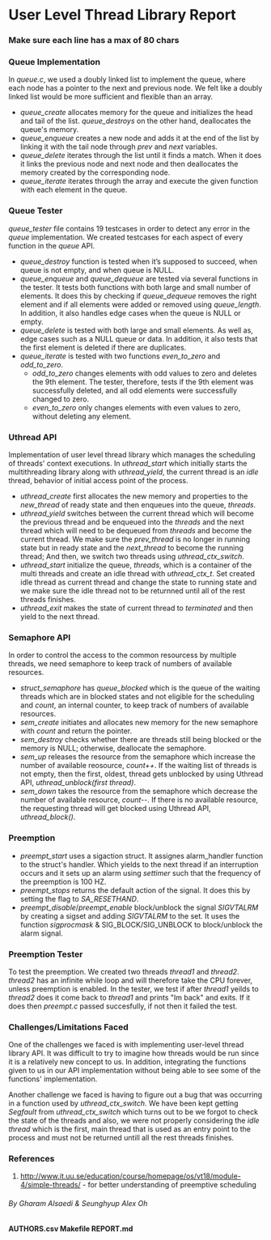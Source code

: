 # User Level Thread Library Report

### Make sure each line has a max of 80 chars

### Queue Implementation
In *queue.c*, we used a doubly linked list to implement the queue, where each node has a pointer to the next and previous node. We felt like a doubly linked list would be more sufficient and flexible than an array.
- *queue_create* allocates memory for the queue and initializes the head and tail of the list. *queue_destroys* on the other hand, deallocates the queue's memory.
- *queue_enqueue* creates a new node and adds it at the end of the list by linking it with the tail node through *prev* and *next* variables.
- *queue_delete* iterates through the list until it finds a match. When it does it links the previous node and next node and then deallocates the memory created by the corresponding node.
- *queue_iterate* iterates through the array and execute the given function with each element in the queue.

### Queue Tester
*queue_tester* file contains 19 testcases in order to detect any error in the *queue* implementation. We created testcases for each aspect of every function in the *queue* API.
- *queue_destroy* function is tested when it’s supposed to succeed, when queue is not empty, and when queue is NULL.
- *queue_enqueue* and *queue_dequeue* are tested via several functions in the tester. It tests both functions with both large and small number of elements. It does this by checking if *queue_dequeue* removes the right element and if all elements were added or removed using *queue_length*. In addition, it also handles edge cases when the queue is NULL or empty.
- *queue_delete* is tested with both large and small elements. As well as, edge cases such as a NULL queue or data. In addition, it also tests that the first element is deleted if there are duplicates.
- *queue_iterate* is tested with two functions *even_to_zero* and *odd_to_zero*. 
    - *odd_to_zero* changes elements with odd values to zero and deletes the 9th element. The tester, therefore, tests if the 9th element was successfully deleted, and all odd elements were successfully changed to zero.
    - *even_to_zero* only changes elements with even values to zero, without deleting any element.

### Uthread API
Implementation of user level thread library which manages the scheduling of threads' context executions. In *uthread_start* which initially starts the multithreading library along with *uthread_yield*, the current thread is an *idle* thread, behavior of initial access point of the process. 
- *uthread_create* first allocates the new memory and properties to the *new_thread* of ready state and then enqueues into the queue, *threads*.
- *uthread_yield* switches between the current thread which will become the previous thread and be enqueued into the *threads* and the next thread which will need to be dequeued from *threads* and become the current thread. We make sure the *prev_thread* is no longer in running state but in ready state and the *next_thread* to become the running thread; And then, we switch two threads using *uthread_ctx_switch*.
- *uthread_start* initialize the queue, *threads*, which is a container of the multi threads and create an idle thread with *uthread_ctx_t*. Set created idle thread as current thread and change the state to running state and we make sure the idle thread not to be returnned until all of the rest threads finishes.
- *uthread_exit* makes the state of current thread to *terminated* and then yield to the next thread.

### Semaphore API
In order to control the access to the common  resourcess  by multiple threads, we need semaphore to keep track of numbers of available resources.
- *struct_semaphore* has *queue_blocked* which is the queue of the waiting threads which are in blocked states and not eligible for the scheduling and *count*, an internal counter, to keep track of numbers of available resources.
- *sem_create* initiates and allocates new memory for the new semaphore with *count* and return the pointer.
- *sem_destroy* checks whether there are threads still being blocked or the memory is NULL; otherwise, deallocate the semaphore.
- *sem_up* releases the resource from the semaphore which increase the number of available reosource, *count++*. If the waiting list of threads is not empty, then the first, oldest, thread gets unblocked by using Uthread API, *uthread_unblock(first thread)*.
- *sem_down* takes the resource from the semaphore which decrease the number of available resource, *count--*. If there is no available resource, the requesting thread will get blocked using Uthread API, *uthread_block()*.

### Preemption
- *preempt_start* uses a sigaction struct. It assignes alarm_handler function to the struct's handler. Which yields to the next thread if an interruption occurs and it sets up an alarm using *settimer* such that the frequency of the preemption is 100 HZ. 
- *preempt_stops* returns the default action of the signal. It does this by setting the flag to *SA_RESETHAND*.
- *preempt_disable*/*preempt_enable* block/unblock the signal *SIGVTALRM* by creating a sigset and adding *SIGVTALRM* to the set. It uses the function *sigprocmask* & SIG_BLOCK/SIG_UNBLOCK to block/unblock the alarm signal.

### Preemption Tester
To test the preemption. We created two threads *thread1* and *thread2*. *thread2* has an infinite while loop and will therefore take the CPU forever, unless preemption is enabled. In the tester, we test if after *thread1* yeilds to *thread2* does it come back to *thread1* and prints "Im back" and exits. If it does then *preempt.c* passed succesfully, if not then it failed the test.

### Challenges/Limitations Faced
One of the challenges we faced is with implementing user-level thread library API. It was difficult to try to imagine how threads would be run since it is a relatively new concept to us. In addition, integrating the functions given to us in our API implementation without being able to see some of the functions' implementation. 

Another challenge we faced is having to figure out a bug that was occurring in a function used by *uthread_ctx_switch*. We have been kept getting *Segfault* from *uthread_ctx_switch* which turns out to be we forgot to check the state of the threads and also, we were not properly considering the *idle thread* which is the first, main thread that is used as an entry point to the process and must not be returned untill all the rest threads finishes. 



  
### References
1. http://www.it.uu.se/education/course/homepage/os/vt18/module-4/simple-threads/ - for better understanding of preemptive scheduling 


###### By *Gharam Alsaedi* & *Seunghyup Alex Oh*

####  AUTHORS.csv Makefile REPORT.md


